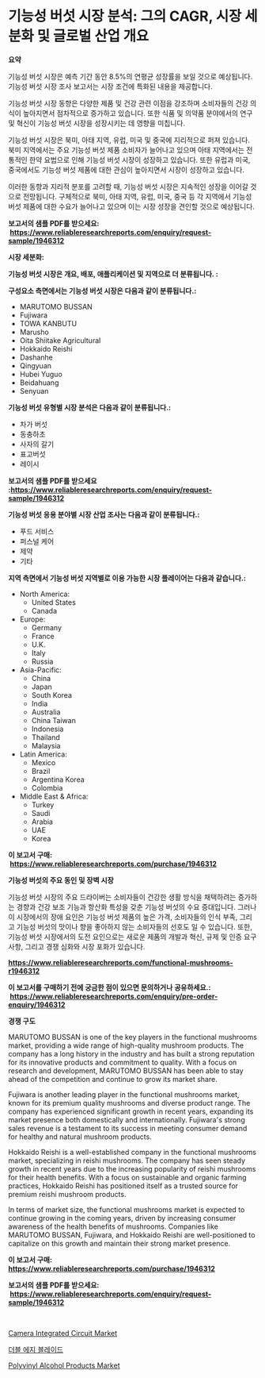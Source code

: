 <p><h1>기능성 버섯 시장 분석: 그의 CAGR, 시장 세분화 및 글로벌 산업 개요</h1></p><p><strong>요약</strong></p>
<p><p>기능성 버섯 시장은 예측 기간 동안 8.5%의 연평균 성장률을 보일 것으로 예상됩니다. 기능성 버섯 시장 조사 보고서는 시장 조건에 특화된 내용을 제공합니다.</p><p>기능성 버섯 시장 동향은 다양한 제품 및 건강 관련 이점을 강조하며 소비자들의 건강 의식이 높아지면서 점차적으로 증가하고 있습니다. 또한 식품 및 의약품 분야에서의 연구 및 혁신이 기능성 버섯 시장을 성장시키는 데 영향을 미칩니다.</p><p>기능성 버섯 시장은 북미, 아태 지역, 유럽, 미국 및 중국에 지리적으로 퍼져 있습니다. 북미 지역에서는 주요 기능성 버섯 제품 소비자가 늘어나고 있으며 아태 지역에서는 전통적인 한약 요법으로 인해 기능성 버섯 시장이 성장하고 있습니다. 또한 유럽과 미국, 중국에서도 기능성 버섯 제품에 대한 관심이 높아지면서 시장이 성장하고 있습니다.</p><p>이러한 동향과 지리적 분포를 고려할 때, 기능성 버섯 시장은 지속적인 성장을 이어갈 것으로 전망됩니다. 구체적으로 북미, 아태 지역, 유럽, 미국, 중국 등 각 지역에서 기능성 버섯 제품에 대한 수요가 늘어나고 있으며 이는 시장 성장을 견인할 것으로 예상됩니다.</p></p>
<p><strong>보고서의 샘플 PDF를 받으세요: &nbsp;<a href="https://www.reliableresearchreports.com/enquiry/request-sample/1946312">https://www.reliableresearchreports.com/enquiry/request-sample/1946312</a></strong></p>
<p><strong>시장 세분화:</strong></p>
<p><strong> 기능성 버섯 시장은 개요, 배포, 애플리케이션 및 지역으로 더 분류됩니다. :</strong></p>
<p><strong>구성요소 측면에서는 기능성 버섯 시장은 다음과 같이 분류됩니다.:</strong></p>
<p><ul><li>MARUTOMO BUSSAN</li><li>Fujiwara</li><li>TOWA KANBUTU</li><li>Marusho</li><li>Oita Shiitake Agricultural</li><li>Hokkaido Reishi</li><li>Dashanhe</li><li>Qingyuan</li><li>Hubei Yuguo</li><li>Beidahuang</li><li>Senyuan</li></ul></p>
<p><strong> 기능성 버섯 유형별 시장 분석은 다음과 같이 분류됩니다.:</strong></p>
<p><ul><li>차가 버섯</li><li>동충하초</li><li>사자의 갈기</li><li>표고버섯</li><li>레이시</li></ul></p>
<p><strong>보고서의 샘플 PDF를 받으세요 :<a href="https://www.reliableresearchreports.com/enquiry/request-sample/1946312">https://www.reliableresearchreports.com/enquiry/request-sample/1946312</a></strong></p>
<p><strong> 기능성 버섯 응용 분야별 시장 산업 조사는 다음과 같이 분류됩니다.:</strong></p>
<p><ul><li>푸드 서비스</li><li>퍼스널 케어</li><li>제약</li><li>기타</li></ul></p>
<p><strong>지역 측면에서 기능성 버섯 지역별로 이용 가능한 시장 플레이어는 다음과 같습니다.:</strong></p>
<p><ul>
    <li>
        North America:
        <ul>
            <li>United States</li>
            <li>Canada</li>
        </ul>
    </li>
    <li>
        Europe:
        <ul>
            <li>Germany</li>
            <li>France</li>
            <li>U.K.</li>
            <li>Italy</li>
            <li>Russia</li>
        </ul>
    </li>
    <li>
        Asia-Pacific:
        <ul>
            <li>China</li>
            <li>Japan</li>
            <li>South Korea</li>
            <li>India</li>
            <li>Australia</li>
            <li>China Taiwan</li>
            <li>Indonesia</li>
            <li>Thailand</li>
            <li>Malaysia</li>
        </ul>
    </li>
    <li>
        Latin America:
        <ul>
            <li>Mexico</li>
            <li>Brazil</li>
            <li>Argentina Korea</li>
            <li>Colombia</li>
        </ul>
    </li>
    <li>
        Middle East & Africa:
        <ul>
            <li>Turkey</li>
            <li>Saudi</li>
            <li>Arabia</li>
            <li>UAE</li>
            <li>Korea</li>
        </ul>
    </li>
    </ul></p>
<p><strong>이 보고서 구매: &nbsp;<a href="https://www.reliableresearchreports.com/purchase/1946312">https://www.reliableresearchreports.com/purchase/1946312</a></strong></p>
<p><strong>기능성 버섯의 주요 동인 및 장벽 시장</strong></p>
<p><p>기능성 버섯 시장의 주요 드라이버는 소비자들이 건강한 생활 방식을 채택하려는 증가하는 경향과 건강 보조 기능과 항산화 특성을 갖춘 기능성 버섯의 수요 증대입니다. 그러나 이 시장에서의 장애 요인은 기능성 버섯 제품의 높은 가격, 소비자들의 인식 부족, 그리고 기능성 버섯의 맛이나 향을 좋아하지 않는 소비자들의 선호도 일 수 있습니다. 또한, 기능성 버섯 시장에서의 도전 요인으로는 새로운 제품의 개발과 혁신, 규제 및 인증 요구 사항, 그리고 경쟁 심화와 시장 포화가 있습니다.</p></p>
<p><strong><a href="https://www.reliableresearchreports.com/functional-mushrooms-r1946312">https://www.reliableresearchreports.com/functional-mushrooms-r1946312</a></strong></p>
<p><strong>이 보고서를 구매하기 전에 궁금한 점이 있으면 문의하거나 공유하세요.: &nbsp;<a href="https://www.reliableresearchreports.com/enquiry/pre-order-enquiry/1946312">https://www.reliableresearchreports.com/enquiry/pre-order-enquiry/1946312</a></strong></p>
<p><strong>경쟁 구도</strong></p>
<p><p>MARUTOMO BUSSAN is one of the key players in the functional mushrooms market, providing a wide range of high-quality mushroom products. The company has a long history in the industry and has built a strong reputation for its innovative products and commitment to quality. With a focus on research and development, MARUTOMO BUSSAN has been able to stay ahead of the competition and continue to grow its market share.</p><p>Fujiwara is another leading player in the functional mushrooms market, known for its premium quality mushrooms and diverse product range. The company has experienced significant growth in recent years, expanding its market presence both domestically and internationally. Fujiwara's strong sales revenue is a testament to its success in meeting consumer demand for healthy and natural mushroom products.</p><p>Hokkaido Reishi is a well-established company in the functional mushrooms market, specializing in reishi mushrooms. The company has seen steady growth in recent years due to the increasing popularity of reishi mushrooms for their health benefits. With a focus on sustainable and organic farming practices, Hokkaido Reishi has positioned itself as a trusted source for premium reishi mushroom products.</p><p>In terms of market size, the functional mushrooms market is expected to continue growing in the coming years, driven by increasing consumer awareness of the health benefits of mushrooms. Companies like MARUTOMO BUSSAN, Fujiwara, and Hokkaido Reishi are well-positioned to capitalize on this growth and maintain their strong market presence.</p></p>
<p><strong>이 보고서 구매: &nbsp; <a href="https://www.reliableresearchreports.com/purchase/1946312">https://www.reliableresearchreports.com/purchase/1946312</a></strong></p>
<p><strong>보고서의 샘플 PDF를 받으세요: &nbsp;<a href="https://www.reliableresearchreports.com/enquiry/request-sample/1946312">https://www.reliableresearchreports.com/enquiry/request-sample/1946312</a></strong><strong></strong></p>
<p>&nbsp;</p>
<p><p><a href="https://issuu.com/reportprime-2/docs/camera-integrated-circuit-market-size-2030.pptx">Camera Integrated Circuit Market</a></p><p><a href="https://github.com/vseigx30c9a1j/Market-Research-Report-List-1/blob/main/489674117252.md">더블 에지 블레이드</a></p><p><a href="https://ivy-potential-64b.notion.site/Polyvinyl-Alcohol-Products-Market-Research-Report-Reveals-The-Latest-Trends-And-Opportunities-of-thi-b59db4758a334b80af519713532aefdc">Polyvinyl Alcohol Products Market</a></p></p>